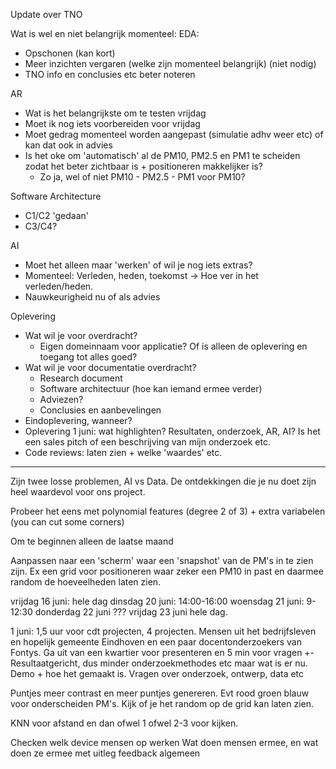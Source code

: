Update over TNO

Wat is wel en niet belangrijk momenteel:
EDA:
- Opschonen (kan kort)
- Meer inzichten vergaren (welke zijn momenteel belangrijk) (niet nodig)
- TNO info en conclusies etc beter noteren

AR 
- Wat is het belangrijkste om te testen vrijdag
- Moet ik nog iets voorbereiden voor vrijdag
- Moet gedrag momenteel worden aangepast (simulatie adhv weer etc) of kan dat ook in advies
- Is het oke om 'automatisch' al de PM10, PM2.5 en PM1 te scheiden zodat het beter zichtbaar is + positioneren makkelijker is?
	- Zo ja, wel of niet PM10 - PM2.5 - PM1 voor PM10?

Software Architecture
- C1/C2 'gedaan'
- C3/C4?

AI
- Moet het alleen maar 'werken' of wil je nog iets extras?
- Momenteel: Verleden, heden, toekomst -> Hoe ver in het verleden/heden.
- Nauwkeurigheid nu of als advies

Oplevering
- Wat wil je voor overdracht?
	- Eigen domeinnaam voor applicatie? Of is alleen de oplevering en toegang tot alles goed?
- Wat wil je voor documentatie overdracht?
	- Research document
	- Software architectuur (hoe kan iemand ermee verder)
	- Adviezen?
	- Conclusies en aanbevelingen
- Eindoplevering, wanneer?
- Oplevering 1 juni: wat highlighten? Resultaten, onderzoek, AR, AI? Is het een sales pitch of een beschrijving van mijn onderzoek etc.
- Code reviews: laten zien + welke 'waardes' etc.

---
Zijn twee losse problemen, AI vs Data. De ontdekkingen die je nu doet zijn heel waardevol voor ons project.

Probeer het eens met polynomial features (degree 2 of 3) + extra variabelen (you can cut some corners)

Om te beginnen alleen de laatse maand

Aanpassen naar een 'scherm' waar een 'snapshot' van de PM's in te zien zijn. Ex een grid voor positioneren waar zeker een PM10 in past en daarmee random de hoeveelheden laten zien.

vrijdag 16 juni: hele dag
dinsdag 20 juni: 14:00-16:00 
woensdag 21 juni: 9-12:30
donderdag 22 juni ???
vrijdag 23 juni hele dag.


1 juni: 1,5 uur voor cdt projecten, 4 projecten. Mensen uit het bedrijfsleven en hopelijk gemeente Eindhoven en een paar docentonderzoekers van Fontys.
Ga uit van een kwartier voor presenteren en 5 min voor vragen +-
Resultaatgericht, dus minder onderzoekmethodes etc maar wat is er nu. Demo + hoe het gemaakt is.
Vragen over onderzoek, ontwerp, data etc


Puntjes meer contrast en meer puntjes genereren. Evt rood groen blauw voor onderscheiden PM's. Kijk of je het random op de grid kan laten zien.


KNN voor afstand en dan ofwel 1 ofwel 2-3 voor kijken.

Checken welk device mensen op werken
Wat doen mensen ermee, en wat doen ze ermee met uitleg
feedback algemeen
